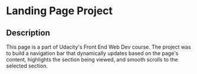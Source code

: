 # Landing Page Project

## Description
This page is a part of Udacity's Front End Web Dev course. The project was to build a navigation bar that dynamically updates based on the page's content, highlights the section being viewed, and smooth scrolls to the selected section.